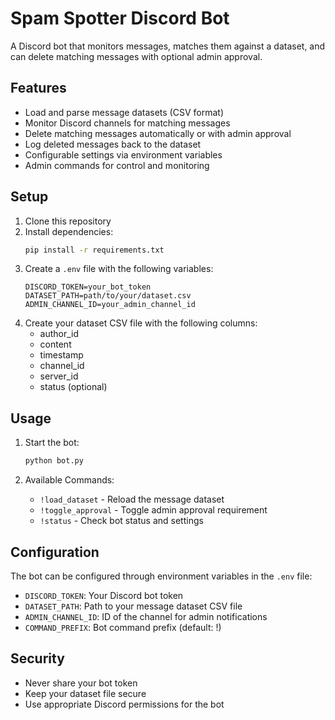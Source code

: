 # Spam Spotter Discord Bot

A Discord bot that monitors messages, matches them against a dataset, and can delete matching messages with optional admin approval.

## Features

- Load and parse message datasets (CSV format)
- Monitor Discord channels for matching messages
- Delete matching messages automatically or with admin approval
- Log deleted messages back to the dataset
- Configurable settings via environment variables
- Admin commands for control and monitoring

## Setup

1. Clone this repository
2. Install dependencies:
   ```bash
   pip install -r requirements.txt
   ```
3. Create a `.env` file with the following variables:
   ```
   DISCORD_TOKEN=your_bot_token
   DATASET_PATH=path/to/your/dataset.csv
   ADMIN_CHANNEL_ID=your_admin_channel_id
   ```
4. Create your dataset CSV file with the following columns:
   - author_id
   - content
   - timestamp
   - channel_id
   - server_id
   - status (optional)

## Usage

1. Start the bot:
   ```bash
   python bot.py
   ```

2. Available Commands:
   - `!load_dataset` - Reload the message dataset
   - `!toggle_approval` - Toggle admin approval requirement
   - `!status` - Check bot status and settings

## Configuration

The bot can be configured through environment variables in the `.env` file:

- `DISCORD_TOKEN`: Your Discord bot token
- `DATASET_PATH`: Path to your message dataset CSV file
- `ADMIN_CHANNEL_ID`: ID of the channel for admin notifications
- `COMMAND_PREFIX`: Bot command prefix (default: !)

## Security

- Never share your bot token
- Keep your dataset file secure
- Use appropriate Discord permissions for the bot 
